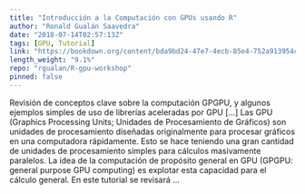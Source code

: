 ```yaml
---
title: "Introducción a la Computación con GPUs usando R"
author: "Ronald Gualán Saavedra"
date: "2018-07-14T02:57:13Z"
tags: [GPU, Tutorial]
link: "https://bookdown.org/content/bda9bd24-47e7-4ecb-85e4-752a913954ce/"
length_weight: "9.1%"
repo: "rgualan/R-gpu-workshop"
pinned: false
---
```


Revisión de conceptos clave sobre la computación GPGPU, y algunos ejemplos simples de uso de librerías aceleradas por GPU [...] Las GPU (Graphics Processing Units; Unidades de Procesamiento de Gráficos) son unidades de procesamiento diseñadas originalmente para procesar gráficos en una computadora rápidamente. Esto se hace teniendo una gran cantidad de unidades de procesamiento simples para cálculos masivamente paralelos. La idea de la computación de propósito general en GPU (GPGPU: general purpose GPU computing) es explotar esta capacidad para el cálculo general. En este tutorial se revisará  ...
